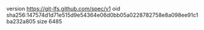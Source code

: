 version https://git-lfs.github.com/spec/v1
oid sha256:147574d1d71e515d9e54364e06d0bb05a0228782758e8a098ee91c1ba232a805
size 6485
